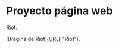 # Proyecto página web

[Riot](https://playvalorant.com/es-es/?utm_medium=card2%2Bwww.riotgames.com&utm_source=riotbar).

![Pagina de Riot][(URL)](https://github.com/SaaoPng/SaaoPng.github.io/blob/main/Valorant/Captura.PNG) "Riot").
